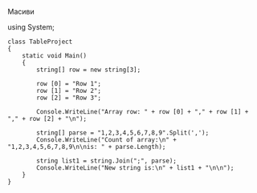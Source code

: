 ﻿Масиви

using System;

    class TableProject
    {
        static void Main()
        {
            string[] row = new string[3];

            row [0] = "Row 1";
            row [1] = "Row 2";
            row [2] = "Row 3";

            Console.WriteLine("Array row: " + row [0] + "," + row [1] + "," + row [2] + "\n");

            string[] parse = "1,2,3,4,5,6,7,8,9".Split(',');
            Console.WriteLine("Count of array:\n" + "1,2,3,4,5,6,7,8,9\n\nis: " + parse.Length);

            string list1 = string.Join(";", parse);
            Console.WriteLine("New string is:\n" + list1 + "\n\n");
        }
    }

